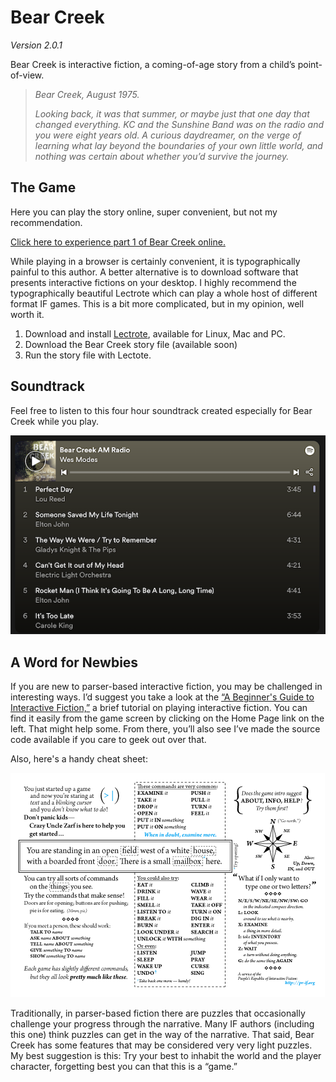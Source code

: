 # Bear Creek
*Version 2.0.1*

Bear Creek is interactive fiction, a coming-of-age story from a child’s point-of-view.

> *Bear Creek, August 1975.*
>
> *Looking back, it was that summer, or maybe just that one day that changed everything. KC and the Sunshine Band was on the radio and you were eight years old. A curious daydreamer, on the verge of learning what lay beyond the boundaries of your own little world, and nothing was certain about whether you’d survive the journey.*

## The Game

Here you can play the story online, super convenient, but not my recommendation.

[Click here to experience part 1 of Bear Creek online.](https://modes.io/bear-creek/)

While playing in a browser is certainly convenient, it is typographically painful to this author.  A better alternative is to download software that presents interactive fictions on your desktop.  I highly recommend the typographically beautiful Lectrote which can play a whole host of different format IF games. This is a bit more complicated, but in my opinion, well worth it.

1. Download and install [Lectrote](https://github.com/erkyrath/lectrote/releases), available for Linux, Mac and PC.
2. Download the Bear Creek story file (available soon)
3. Run the story file with Lectote.

## Soundtrack

Feel free to listen to this four hour soundtrack created especially for Bear Creek while you play.

[![Screenshot of Spotify soundtrack playlist](https://github.com/wmodes/bearcreek/blob/main/Extras/spotify-playlist.png?raw=true)](https://open.spotify.com/playlist/6aYofBvKeIRwJUNq7CiJVG?si=b75792acb6f04ef0)

## A Word for Newbies

If you are new to parser-based interactive fiction, you may be challenged in interesting ways. I’d suggest you take a look at the [“A Beginner's Guide to Interactive Fiction,”](http://www.brasslantern.org/beginners/beginnersguide.html) a brief tutorial on playing interactive fiction. You can find it easily from the game screen by clicking on the Home Page link on the left. That might help some. From there, you’ll also see I’ve made the source code available if you care to geek out over that.

Also, here's a handy cheat sheet:

![IF Cheat Card](https://github.com/wmodes/bearcreek/blob/main/Extras/play-if-card.png?raw=true)

Traditionally, in parser-based fiction there are puzzles that occasionally challenge your progress through the narrative. Many IF authors (including this one) think puzzles can get in the way of the narrative.  That said, Bear Creek has some features that may be considered very very light puzzles. My best suggestion is this: Try your best to inhabit the world and the player character, forgetting best you can that this is a “game.”
